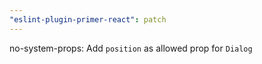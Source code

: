 ```yaml
---
"eslint-plugin-primer-react": patch
---
```


no-system-props: Add `position` as allowed prop for `Dialog`
